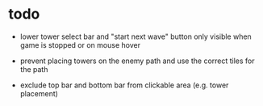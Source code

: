 # todo

- lower tower select bar and "start next wave" button only visible when game is stopped or on mouse hover
- prevent placing towers on the enemy path and use the correct tiles for the path

- exclude top bar and bottom bar from clickable area (e.g. tower placement)